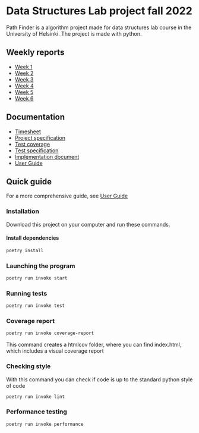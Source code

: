 # Data Structures Lab project fall 2022

Path Finder is a algorithm project made for data structures lab course in the University of Helsinki. The project is made with python.

## Weekly reports
- [Week 1](https://github.com/evahteri/Path-Finder/blob/main/documentation/weekly_reports/week1.md)
- [Week 2](https://github.com/evahteri/Path-Finder/blob/main/documentation/weekly_reports/week2.md)
- [Week 3](https://github.com/evahteri/Path-Finder/blob/main/documentation/weekly_reports/week3.md)
- [Week 4](https://github.com/evahteri/Path-Finder/blob/main/documentation/weekly_reports/week4.md)
- [Week 5](https://github.com/evahteri/Path-Finder/blob/main/documentation/weekly_reports/week5.md)
- [Week 6](https://github.com/evahteri/Path-Finder/blob/main/documentation/weekly_reports/week6.md)

## Documentation
- [Timesheet](https://github.com/evahteri/Path-Finder/blob/main/documentation/timesheet.md)
- [Project specification](https://github.com/evahteri/Path-Finder/blob/main/documentation/specification.md)
- [Test coverage](https://github.com/evahteri/Path-Finder/blob/main/documentation/coverage_report.png)
- [Test specification](https://github.com/evahteri/Path-Finder/blob/main/documentation/test_specification.md)
- [Implementation document](https://github.com/evahteri/Path-Finder/blob/main/documentation/implementation.md)
- [User Guide](https://github.com/evahteri/Path-Finder/blob/main/documentation/user_guide.md)


## Quick guide

For a more comprehensive guide, see [User Guide](https://github.com/evahteri/Path-Finder/blob/main/documentation/user_guide.md)

### Installation

Download this project on your computer and run these commands.

#### Install dependencies

```bash
poetry install
```
### Launching the program

```bash
poetry run invoke start
```
### Running tests

```bash
poetry run invoke test
```

### Coverage report

```bash
poetry run invoke coverage-report
```
This command creates a htmlcov folder, where you can find index.html, which includes a visual coverage report

### Checking style

With this command you can check if code is up to the standard python style of code

```bash
poetry run invoke lint
```

### Performance testing


```bash
poetry run invoke performance
```
